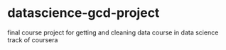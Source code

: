 datascience-gcd-project
=======================

final course project for getting and cleaning data course in data science track of coursera
